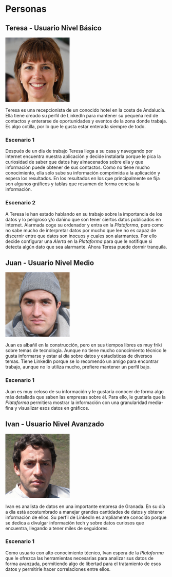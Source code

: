 # Personas

## Teresa - Usuario Nivel Básico

<img src="img/avatar-teresa.jpg" width="200px">

Teresa es una recepcionista de un conocido hotel en la costa de Andalucía. Ella tiene creado su perfil de LinkedIn para mantener su pequeña red de contactos y enterarse de oportunidades y eventos de la zona donde trabaja. Es algo cotilla, por lo que le gusta estar enterada siempre de todo.

### Escenario 1

Después de un día de trabajo Teresa llega a su casa y navegando por internet encuentra nuestra aplicación y decide instalarla porque le pica la curiosidad de saber que datos hay almacenados sobre ella y que información puede obtener de sus contactos. Como no tiene mucho conocimiento, ella solo sube su información comprimida a la aplicación y espera los resultados. En los resultados en los que principalmente se fija son algunos gráficos y tablas que resumen de forma concisa la información.

### Escenario 2

A Teresa le han estado hablando en su trabajo sobre la importancia de los datos y lo peligroso y/o dañino que son tener ciertos datos publicados en internet. Alarmada coge su ordenador y entra en la *Plataforma*, pero como no sabe mucho de interpretar datos por mucho que lee no es capaz de discernir entre que datos son inocuos y cuales son alarmantes. Por ello decide configurar una *Alerta* en la *Plataforma* para que le notifique si detecta algún dato que sea alarmante. Ahora Teresa puede dormir tranquila.

## Juan - Usuario Nivel Medio

<img src="img/avatar-juan.jpg" width="200px">

Juan es albañil en la construcción, pero en sus tiempos libres es muy friki sobre temas de tecnología. Aunque no tiene mucho conocimiento técnico le gusta informarse y estar al día sobre datos y estadísticas de diversos temas. Tiene LinkedIn porque se lo recomendó un amigo para encontrar trabajo, aunque no lo utiliza mucho, prefiere mantener un perfil bajo.

### Escenario 1

Juan es muy celoso de su información y le gustaría conocer de forma algo más detallada que saben las empresas sobre él. Para ello, le gustaría que la *Plataforma* permitiera mostrar la información con una granularidad media-fina y visualizar esos datos en gráficos.

## Ivan - Usuario Nivel Avanzado

<img src="img/avatar-ivan.jpg" width="200px">

Ivan es analista de datos en una importante empresa de Granada. En su día a día está acostumbrado a manejar grandes cantidades de datos y obtener información de ellos. Su perfil de LinkedIn es ampliamente conocido porque se dedica a divulgar información tech y sobre datos curiosos que encuentra, llegando a tener miles de seguidores.

### Escenario 1

Como usuario con alto conocimiento técnico, Ivan espera de la *Plataforma* que le ofrezca las herramientas necesarias para analizar sus datos de forma avanzada, permitiendo algo de libertad para el tratamiento de esos datos y permitirle hacer correlaciones entre ellos.